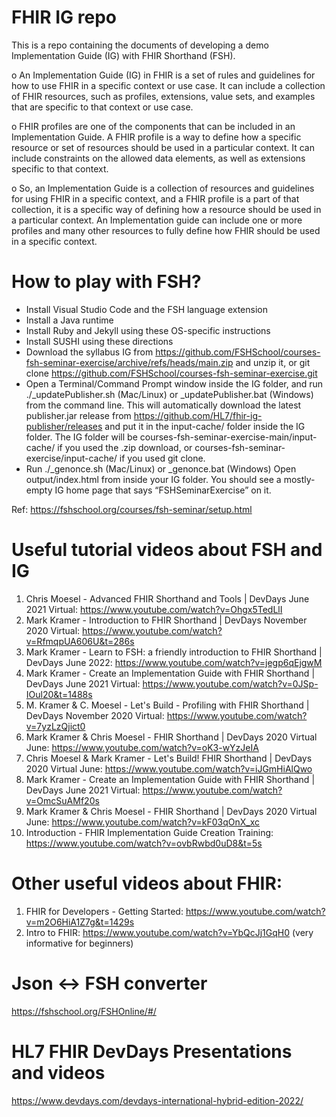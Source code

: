 # FHIR IG repo
This is a repo containing the documents of developing a demo Implementation Guide (IG) with FHIR Shorthand (FSH).

o	An Implementation Guide (IG) in FHIR is a set of rules and guidelines for how to use FHIR in a specific context or use case. It can include a collection of FHIR resources, such as profiles, extensions, value sets, and examples that are specific to that context or use case.

o	FHIR profiles are one of the components that can be included in an Implementation Guide. A FHIR profile is a way to define how a specific resource or set of resources should be used in a particular context. It can include constraints on the allowed data elements, as well as extensions specific to that context.

o	So, an Implementation Guide is a collection of resources and guidelines for using FHIR in a specific context, and a FHIR profile is a part of that collection, it is a specific way of defining how a resource should be used in a particular context. An Implementation guide can include one or more profiles and many other resources to fully define how FHIR should be used in a specific context.

# How to play with FSH?

- Install Visual Studio Code and the FSH language extension
- Install a Java runtime
- Install Ruby and Jekyll using these OS-specific instructions
- Install SUSHI using these directions
- Download the syllabus IG from https://github.com/FSHSchool/courses-fsh-seminar-exercise/archive/refs/heads/main.zip and unzip it, or git clone https://github.com/FSHSchool/courses-fsh-seminar-exercise.git
- Open a Terminal/Command Prompt window inside the IG folder, and run ./_updatePublisher.sh (Mac/Linux) or _updatePublisher.bat (Windows) from the command line.
This will automatically download the latest publisher.jar release from https://github.com/HL7/fhir-ig-publisher/releases and put it in the input-cache/ folder inside the IG folder.
The IG folder will be courses-fsh-seminar-exercise-main/input-cache/ if you used the .zip download, or courses-fsh-seminar-exercise/input-cache/ if you used git clone.
- Run ./_genonce.sh (Mac/Linux) or _genonce.bat (Windows)
Open output/index.html from inside your IG folder. You should see a mostly-empty IG home page that says “FSHSeminarExercise” on it.

Ref: https://fshschool.org/courses/fsh-seminar/setup.html 

# Useful tutorial videos about FSH and IG

1) Chris Moesel - Advanced FHIR Shorthand and Tools | DevDays June 2021 Virtual: https://www.youtube.com/watch?v=Ohgx5TedLlI
2) Mark Kramer - Introduction to FHIR Shorthand | DevDays November 2020 Virtual: https://www.youtube.com/watch?v=RfmqpUA606U&t=286s
3) Mark Kramer - Learn to FSH: a friendly introduction to FHIR Shorthand | DevDays June 2022: https://www.youtube.com/watch?v=jegp6qEjgwM
4) Mark Kramer - Create an Implementation Guide with FHIR Shorthand | DevDays June 2021 Virtual: https://www.youtube.com/watch?v=0JSp-IOul20&t=1488s
5) M. Kramer & C. Moesel - Let's Build - Profiling with FHIR Shorthand | DevDays November 2020 Virtual: https://www.youtube.com/watch?v=7yzLzQjict0
6) Mark Kramer & Chris Moesel - FHIR Shorthand | DevDays 2020 Virtual June: https://www.youtube.com/watch?v=oK3-wYzJeIA
7) Chris Moesel & Mark Kramer - Let's Build! FHIR Shorthand | DevDays 2020 Virtual June: https://www.youtube.com/watch?v=iJGmHiAlQwo
8) Mark Kramer - Create an Implementation Guide with FHIR Shorthand | DevDays June 2021 Virtual: https://www.youtube.com/watch?v=OmcSuAMf20s
9) Mark Kramer & Chris Moesel - FHIR Shorthand | DevDays 2020 Virtual June: https://www.youtube.com/watch?v=kF03qOnX_xc
10) Introduction - FHIR Implementation Guide Creation Training: https://www.youtube.com/watch?v=ovbRwbd0uD8&t=5s

# Other useful videos about FHIR: 
1) FHIR for Developers - Getting Started: https://www.youtube.com/watch?v=m2O6HiA1Z7g&t=1429s
2) Intro to FHIR: https://www.youtube.com/watch?v=YbQcJj1GqH0 (very informative for beginners)

# Json <-> FSH converter
https://fshschool.org/FSHOnline/#/

# HL7 FHIR DevDays Presentations and videos
https://www.devdays.com/devdays-international-hybrid-edition-2022/
